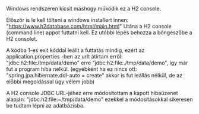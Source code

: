 Windows rendszeren kicsit máshogy működik ez a H2 console.

Először is le kell tölteni a windows installert innen: "https://www.h2database.com/html/main.html"
Utána a H2 console (command line) appot futtatni kell.
Ez utóbbi lépés behozza a böngészőbe a H2 consolet.

A kódba 1-es exit kóddal leállt a futtatás mindig, ezért az application.properties -ben az urlt átírtam erről: "jdbc:h2:file:/tmp/data/demo" erre "jdbc:h2:file:./tmp/data/demo", 
így már fut a program hiba nélkül.
(egyébként ha ez nincs ott: "spring.jpa.hibernate.ddl-auto = create" akkor is fut leállás nélkül, de az előbbi megoldással úgy vélem jobb)

A H2 console JDBC URL-jéhez erre módosítottam a kapott hibaüzenet alapján: "jdbc:h2:file:~/tmp/data/demo" ezekkel a módosításokkal sikeresen be tudtam lépni az adatbázisba.
